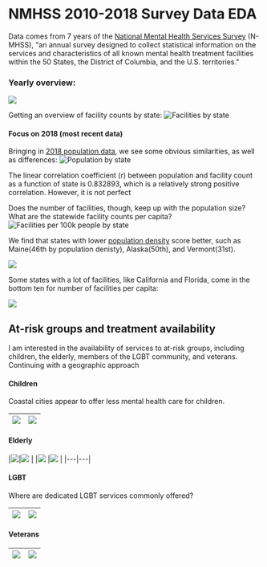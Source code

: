 # NMHSS 2010-2018 Survey Data EDA


Data comes from 7 years of the [National Mental Health Services Survey](https://www.datafiles.samhsa.gov/study-series/national-mental-health-services-survey-n-mhss-nid13521) (N-MHSS), "an annual survey designed to collect statistical information on the services and characteristics of all known mental health treatment facilities within the 50 States, the District of Columbia, and the U.S. territories."


### Yearly overview:

<img src="/images/totalresponses.jpeg">

Getting an overview of facility counts by state:
![Facilities by state](/images/facByState.jpeg)

#### Focus on 2018 (most recent data)

Bringing in [2018 population data](https://www.census.gov/newsroom/press-kits/2018/pop-estimates-national-state.html), we see some obvious similarities, as well as differences:
![Population by state](/images/popByState.jpeg)

The linear correlation coefficient (r) between population and facility count as a function of state is 0.832893,
which is a relatively strong positive correlation. However, it is not perfect

Does the number of facilities, though, keep up with the population size? What are the statewide facility counts per capita?
![Facilities per 100k people by state](/images/facPerCapitaByState.jpeg)

We find that states with lower [population density](https://en.wikipedia.org/wiki/List_of_states_and_territories_of_the_United_States_by_population_density)  score better, such as Maine(46th by population denisty), Alaska(50th), and Vermont(31st).

<img src="/images/topten1.jpeg">


Some states with a lot of facilities, like California and Florida, come in the bottom ten for number of facilities per capita:

<img src="/images/bottomten1.jpeg">



## At-risk groups and treatment availability 

I am interested in the availability of services to at-risk groups, including children, the elderly, members of the LGBT community, and veterans. Continuing with a geographic approach


#### Children

Coastal cities appear to offer less mental health care for children.

|<img src="/images/children_states.jpeg">|<img src="/images/children_map.jpeg">|
|---|---|


#### Elderly

|<img src="/images/seniors_states.jpeg">|<img src="/images/seniors_map.jpeg"> |
|<img src="/images/alz_d_states.jpeg"> |<img src="/images/alz_d_map.jpeg"> |
|---|---|


#### LGBT

Where are dedicated LGBT services commonly offered?


|<img src="/images/lgbt_states.jpeg">|<img src="/images/lgbt_map.jpeg">|
|---|---|

#### Veterans

|<img src="/images/vet_states.jpeg"> |<img src="/images/vet_map.jpeg"> 
|---|---|

